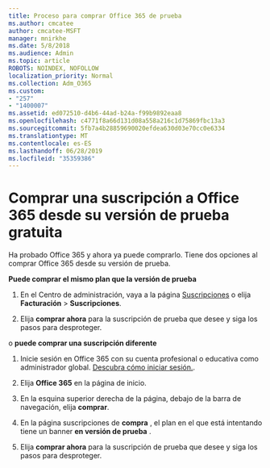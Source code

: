 ```yaml
---
title: Proceso para comprar Office 365 de prueba
ms.author: cmcatee
author: cmcatee-MSFT
manager: mnirkhe
ms.date: 5/8/2018
ms.audience: Admin
ms.topic: article
ROBOTS: NOINDEX, NOFOLLOW
localization_priority: Normal
ms.collection: Adm_O365
ms.custom:
- "257"
- "1400007"
ms.assetid: ed072510-d4b6-44ad-b24a-f99b9892eaa8
ms.openlocfilehash: c4771f8a66d131d08a558a216c1d75869fbc13a3
ms.sourcegitcommit: 5fb7a4b28859690020efdea630d03e70cc0e6334
ms.translationtype: MT
ms.contentlocale: es-ES
ms.lasthandoff: 06/28/2019
ms.locfileid: "35359386"
---
```

# <a name="buy-a-subscription-to-office-365-from-your-free-trial"></a>Comprar una suscripción a Office 365 desde su versión de prueba gratuita

Ha probado Office 365 y ahora ya puede comprarlo. Tiene dos opciones al comprar Office 365 desde su versión de prueba.
  
 **Puede comprar el mismo plan que la versión de prueba**
  
1. En el Centro de administración, vaya a la página [Suscripciones](https://go.microsoft.com/fwlink/p/?linkid=842054) o elija **Facturación** \> **Suscripciones**.

2. Elija **comprar ahora** para la suscripción de prueba que desee y siga los pasos para desproteger.

o **puede comprar una suscripción diferente**
  
1. Inicie sesión en Office 365 con su cuenta profesional o educativa como administrador global. [Descubra cómo iniciar sesión.](https://support.office.com/article/e9eb7d51-5430-4929-91ab-6157c5a050b4).

2. Elija **Office 365** en la página de inicio.

3. En la esquina superior derecha de la página, debajo de la barra de navegación, elija **comprar**.

4. En la página suscripciones de **compra** , el plan en el que está intentando tiene un banner **en versión de prueba** .

5. Elija **comprar ahora** para la suscripción de prueba que desee y siga los pasos para desproteger.
